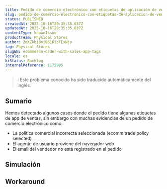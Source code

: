 ```yaml
---
title: Pedido de comercio electrónico con etiquetas de aplicación de ventas
slug: pedido-de-comercio-electronico-con-etiquetas-de-aplicacion-de-ventas
status: PUBLISHED
createdAt: 2025-10-16T20:35:35.037Z
updatedAt: 2025-10-16T20:35:35.037Z
contentType: knownIssue
productTeam: Physical Stores
author: 2mXZkbi0oi061KicTExNjo
tag: Physical Stores
slugEN: ecommerce-order-with-sales-app-tags
locale: es
kiStatus: Backlog
internalReference: 1175985
---
```


>ℹ️ Este problema conocido ha sido traducido automáticamente del inglés.

## Sumario


Hemos detectado algunos casos donde el pedido tiene algunas etiquetas de app de ventas, sin embargo con muchas evidencias de un pedido de comercio electrónico como:


- La política comercial incorrecta seleccionada (ecomm trade policy selected)
- El agente de usuario proviene del navegador web
- El email del vendedor no está registrado en el pedido

## Simulación

## Workaround

